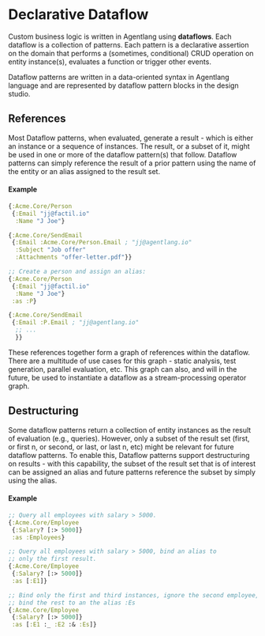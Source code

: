 # Declarative Dataflow

Custom business logic is written in Agentlang using **dataflows**. Each dataflow is a collection of patterns. Each pattern is a declarative assertion on the domain that performs a (sometimes, conditional) CRUD operation on entity instance(s), evaluates a function or trigger other events.

Dataflow patterns are written in a data-oriented syntax in Agentlang language and are represented by dataflow pattern blocks in the design studio.

## References

Most Dataflow patterns, when evaluated, generate a result - which is either an instance or a sequence of instances. The result, or a subset of it, might be used in one or more of the dataflow pattern(s) that follow. Dataflow patterns can simply reference the result of a prior pattern using the name of the entity or an alias assigned to the result set.

#### Example

```clojure
{:Acme.Core/Person
 {:Email "jj@factil.io"
  :Name "J Joe"}

{:Acme.Core/SendEmail
 {:Email :Acme.Core/Person.Email ; "jj@agentlang.io"
  :Subject "Job offer"
  :Attachments "offer-letter.pdf"}}

;; Create a person and assign an alias:
{:Acme.Core/Person
 {:Email "jj@factil.io"
  :Name "J Joe"}
 :as :P}

{:Acme.Core/SendEmail
 {:Email :P.Email ; "jj@agentlang.io"
  ;; ...
  }}
```

These references together form a graph of references within the dataflow. There are a multitude of use cases for this graph - static analysis, test generation, parallel evaluation, etc. This graph can also, and will in the future, be used to instantiate a dataflow as a stream-processing operator graph.

## Destructuring

Some dataflow patterns return a collection of entity instances as the result of evaluation (e.g., queries). However, only a subset of the result set (first, or first n, or second, or last, or last n, etc) might be relevant for future dataflow patterns. To enable this, Dataflow patterns support destructuring on results - with this capability, the subset of the result set that is of interest can be assigned an alias and future patterns reference the subset by simply using the alias.

#### Example

```clojure
;; Query all employees with salary > 5000.
{:Acme.Core/Employee
 {:Salary? [:> 5000]}
 :as :Employees}

;; Query all employees with salary > 5000, bind an alias to
;; only the first result.
{:Acme.Core/Employee
 {:Salary? [:> 5000]}
 :as [:E1]}

;; Bind only the first and third instances, ignore the second employee,
;; bind the rest to an the alias :Es
{:Acme.Core/Employee
 {:Salary? [:> 5000]}
 :as [:E1 :_ :E2 :& :Es]}
```
